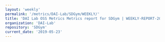```yaml
---
layout: 'weekly'
permalink: '/metrics/DAI-Lab/SDGym/WEEKLY/'
title: 'DAI Lab OSS Metrics Metrics report for SDGym | WEEKLY-REPORT-2019-05-23'
organization: 'DAI-Lab'
repository: 'SDGym'
current_date: '2019-05-23'
---
```

